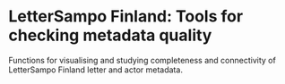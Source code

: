 # LetterSampo Finland: Tools for checking metadata quality

Functions for visualising and studying completeness and connectivity of LetterSampo Finland letter and actor metadata.

